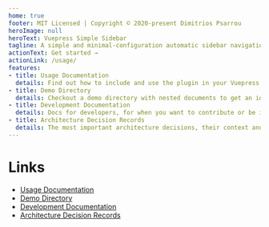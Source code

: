 ```yaml
---
home: true
footer: MIT Licensed | Copyright © 2020-present Dimitrios Psarrou
heroImage: null
heroText: Vuepress Simple Sidebar
tagline: A simple and minimal-configuration automatic sidebar navigation generator plugin. Focus on your documents, not the tooling.
actionText: Get started →
actionLink: /usage/
features:
- title: Usage Documentation
  details: Find out how to include and use the plugin in your Vuepress installation
- title: Demo Directory
  details: Checkout a demo directory with nested documents to get an idea of how the plugin works
- title: Development Documentation
  details: Docs for developers, for when you want to contribute or be involved
- title: Architecture Decision Records
  details: The most important architecture decisions, their context and their consequences
---
```


# Links

- [Usage Documentation](./usage)
- [Demo Directory](./demo)
- [Development Documentation](./development)
- [Architecture Decision Records](./adr)
